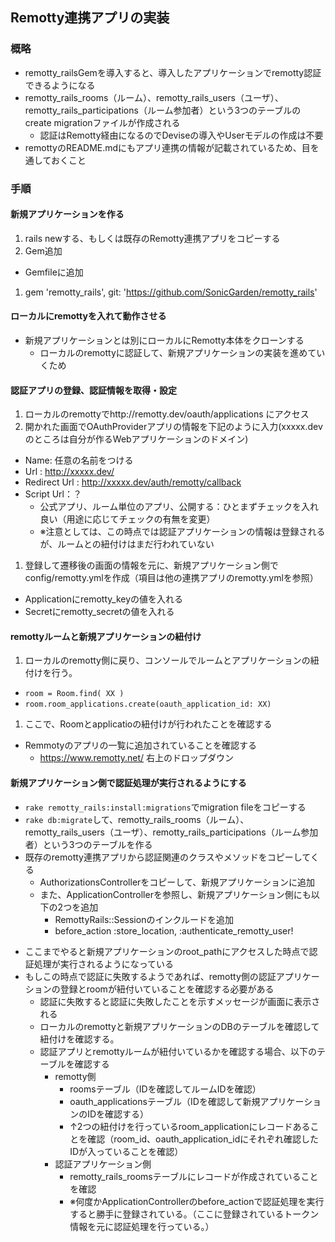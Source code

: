 ## Remotty連携アプリの実装
### 概略
* remotty_railsGemを導入すると、導入したアプリケーションでremotty認証できるようになる
* remotty_rails_rooms（ルーム）、remotty_rails_users（ユーザ）、remotty_rails_participations（ルーム参加者）という3つのテーブルのcreate migrationファイルが作成される
  - 認証はRemotty経由になるのでDeviseの導入やUserモデルの作成は不要
* remottyのREADME.mdにもアプリ連携の情報が記載されているため、目を通しておくこと

### 手順
#### 新規アプリケーションを作る
1. rails newする、もしくは既存のRemotty連携アプリをコピーする
1. Gem追加
  * Gemfileに追加
  1. gem 'remotty_rails', git: 'https://github.com/SonicGarden/remotty_rails'

#### ローカルにremottyを入れて動作させる
* 新規アプリケーションとは別にローカルにRemotty本体をクローンする
  * ローカルのremottyに認証して、新規アプリケーションの実装を進めていくため

#### 認証アプリの登録、認証情報を取得・設定
1. ローカルのremottyでhttp://remotty.dev/oauth/applications にアクセス
1. 開かれた画面でOAuthProviderアプリの情報を下記のように入力(xxxxx.devのところは自分が作るWebアプリケーションのドメイン)
  * Name: 任意の名前をつける
  * Url : http://xxxxx.dev/  
  * Redirect Url : http://xxxxx.dev/auth/remotty/callback
  * Script Url：？
    - 公式アプリ、ルーム単位のアプリ、公開する：ひとまずチェックを入れ良い（用途に応じてチェックの有無を変更）
    - ※注意としては、この時点では認証アプリケーションの情報は登録されるが、ルームとの紐付けはまだ行われていない

1. 登録して遷移後の画面の情報を元に、新規アプリケーション側でconfig/remotty.ymlを作成（項目は他の連携アプリのremotty.ymlを参照）
  - Applicationにremotty_keyの値を入れる
  - Secretにremotty_secretの値を入れる

#### remottyルームと新規アプリケーションの紐付け
1. ローカルのremotty側に戻り、コンソールでルームとアプリケーションの紐付けを行う。  
  - `room = Room.find( XX )`
  - `room.room_applications.create(oauth_application_id: XX)`
1. ここで、Roomとapplicatioの紐付けが行われたことを確認する
  * Remmotyのアプリの一覧に追加されていることを確認する
    - https://www.remotty.net/ 右上のドロップダウン

#### 新規アプリケーション側で認証処理が実行されるようにする
* `rake remotty_rails:install:migrations`でmigration fileをコピーする
* `rake db:migrate`して、remotty_rails_rooms（ルーム）、remotty_rails_users（ユーザ）、remotty_rails_participations（ルーム参加者）という3つのテーブルを作る
* 既存のremotty連携アプリから認証関連のクラスやメソッドをコピーしてくる
  - AuthorizationsControllerをコピーして、新規アプリケーションに追加
  - また、ApplicationControllerを参照し、新規アプリケーション側にも以下の2つを追加
    - RemottyRails::Sessionのインクルードを追加
    - before_action :store_location, :authenticate_remotty_user!
- ここまでやると新規アプリケーションのroot_pathにアクセスした時点で認証処理が実行されるようになっている
- もしこの時点で認証に失敗するようであれば、remotty側の認証アプリケーションの登録とroomが紐付いていることを確認する必要がある
  - 認証に失敗すると認証に失敗したことを示すメッセージが画面に表示される
  - ローカルのremottyと新規アプリケーションのDBのテーブルを確認して紐付けを確認する。
  - 認証アプリとremottyルームが紐付いているかを確認する場合、以下のテーブルを確認する
    - remotty側
      - roomsテーブル（IDを確認してルームIDを確認）
      - oauth_applicationsテーブル（IDを確認して新規アプリケーションのIDを確認する）
      - ↑2つの紐付けを行っているroom_applicationにレコードあることを確認（room_id、oauth_application_idにそれぞれ確認したIDが入っていることを確認）
    - 認証アプリケーション側
      - remotty_rails_roomsテーブルにレコードが作成されていることを確認
      - ※何度かApplicationControllerのbefore_actionで認証処理を実行すると勝手に登録されている。（ここに登録されているトークン情報を元に認証処理を行っている。）
